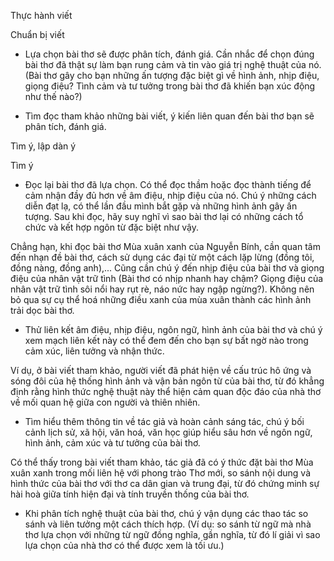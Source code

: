 Thực hành viết

Chuẩn bị viết

- Lựa chọn bài thơ sẽ được phân tích, đánh giá. Cần nhắc để chọn đúng bài thơ đã thật sự làm bạn rung cảm và tin vào giá trị nghệ thuật của nó. (Bài thơ gây cho bạn những ấn tượng đặc biệt gì về hình ảnh, nhịp điệu, giọng điệu? Tình cảm và tư tưởng trong bài thơ đã khiến bạn xúc động như thế nào?)

- Tìm đọc tham khảo những bài viết, ý kiến liên quan đến bài thơ bạn sẽ phân tích, đánh giá.

Tìm ý, lập dàn ý

Tìm ý

- Đọc lại bài thơ đã lựa chọn. Có thể đọc thầm hoặc đọc thành tiếng để cảm nhận đầy đủ hơn về âm điệu, nhịp điệu của nó. Chú ý những cách diễn đạt lạ, có thể lần đầu mình bắt gặp và những hình ảnh gây ấn tượng. Sau khi đọc, hãy suy nghĩ vì sao bài thơ lại có những cách tổ chức và kết hợp ngôn từ đặc biệt như vậy.

Chẳng hạn, khi đọc bài thơ Mùa xuân xanh của Nguyễn Bính, cần quan tâm đến nhạn đề bài thơ, cách sử dụng các đại từ một cách lặp lừng (đồng tôi, đồng nàng, đồng anh),...
Cũng cần chú ý đến nhịp điệu của bài thơ và giọng điệu của nhân vật trữ tình (Bài thơ có nhịp nhanh hay chậm? Giọng điệu của nhân vật trữ tình sôi nổi hay rụt rè, náo nức hay ngập ngừng?). Không nên bỏ qua sự cụ thể hoá những điều xanh của mùa xuân thành các hình ảnh trải dọc bài thơ.

- Thử liên kết âm điệu, nhịp điệu, ngôn ngữ, hình ảnh của bài thơ và chú ý xem mạch liên kết này có thể đem đến cho bạn sự bất ngờ nào trong cảm xúc, liên tưởng và nhận thức.

Ví dụ, ở bài viết tham khảo, người viết đã phát hiện về cấu trúc hô ứng và sóng đôi của hệ thống hình ảnh và vận bản ngôn từ của bài thơ, từ đó khẳng định rằng hình thức nghệ thuật này thể hiện cảm quan độc đáo của nhà thơ về mối quan hệ giữa con người và thiên nhiên.

- Tìm hiểu thêm thông tin về tác giả và hoàn cảnh sáng tác, chú ý bối cảnh lịch sử, xã hội, văn hoá, văn học giúp hiểu sâu hơn về ngôn ngữ, hình ảnh, cảm xúc và tư tưởng của bài thơ.

Có thể thấy trong bài viết tham khảo, tác giả đã có ý thức đặt bài thơ Mùa xuân xanh trong mối liên hệ với phong trào Thơ mới, so sánh nội dung và hình thức của bài thơ với thơ ca dân gian và trung đại, từ đó chứng minh sự hài hoà giữa tính hiện đại và tính truyền thống của bài thơ.

- Khi phân tích nghệ thuật của bài thơ, chú ý vận dụng các thao tác so sánh và liên tưởng một cách thích hợp. (Ví dụ: so sánh từ ngữ mà nhà thơ lựa chọn với những từ ngữ đồng nghĩa, gần nghĩa, từ đó lí giải vì sao lựa chọn của nhà thơ có thể được xem là tối ưu.)